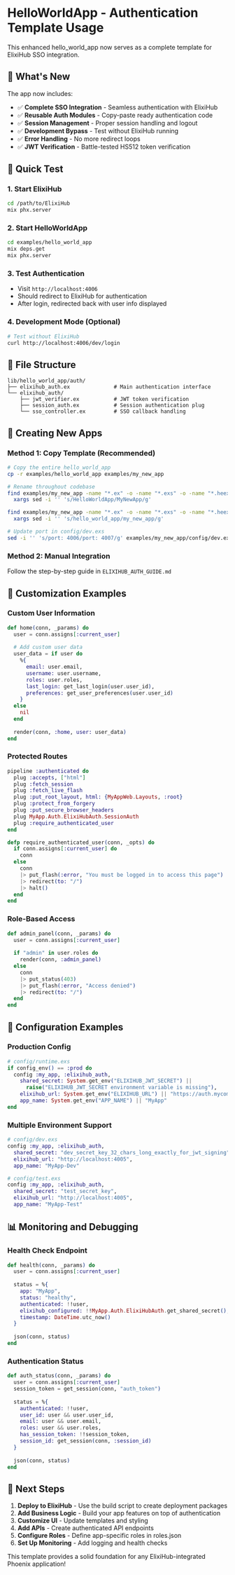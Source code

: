 # HelloWorldApp - Authentication Template Usage

This enhanced hello_world_app now serves as a complete template for ElixiHub SSO integration.

## 🎯 What's New

The app now includes:
- ✅ **Complete SSO Integration** - Seamless authentication with ElixiHub
- ✅ **Reusable Auth Modules** - Copy-paste ready authentication code
- ✅ **Session Management** - Proper session handling and logout
- ✅ **Development Bypass** - Test without ElixiHub running
- ✅ **Error Handling** - No more redirect loops
- ✅ **JWT Verification** - Battle-tested HS512 token verification

## 🚀 Quick Test

### 1. Start ElixiHub
```bash
cd /path/to/ElixiHub  
mix phx.server
```

### 2. Start HelloWorldApp
```bash
cd examples/hello_world_app
mix deps.get
mix phx.server
```

### 3. Test Authentication
- Visit `http://localhost:4006`
- Should redirect to ElixiHub for authentication
- After login, redirected back with user info displayed

### 4. Development Mode (Optional)
```bash
# Test without ElixiHub
curl http://localhost:4006/dev/login
```

## 📁 File Structure

```
lib/hello_world_app/auth/
├── elixihub_auth.ex              # Main authentication interface
└── elixihub_auth/
    ├── jwt_verifier.ex           # JWT token verification
    ├── session_auth.ex           # Session authentication plug
    └── sso_controller.ex         # SSO callback handling
```

## 🔄 Creating New Apps

### Method 1: Copy Template (Recommended)
```bash
# Copy the entire hello_world_app
cp -r examples/hello_world_app examples/my_new_app

# Rename throughout codebase
find examples/my_new_app -name "*.ex" -o -name "*.exs" -o -name "*.heex" | \
  xargs sed -i '' 's/HelloWorldApp/MyNewApp/g'

find examples/my_new_app -name "*.ex" -o -name "*.exs" -o -name "*.heex" | \
  xargs sed -i '' 's/hello_world_app/my_new_app/g'

# Update port in config/dev.exs
sed -i '' 's/port: 4006/port: 4007/g' examples/my_new_app/config/dev.exs
```

### Method 2: Manual Integration
Follow the step-by-step guide in `ELIXIHUB_AUTH_GUIDE.md`

## 🎨 Customization Examples

### Custom User Information
```elixir
def home(conn, _params) do
  user = conn.assigns[:current_user]
  
  # Add custom user data
  user_data = if user do
    %{
      email: user.email,
      username: user.username,
      roles: user.roles,
      last_login: get_last_login(user.user_id),
      preferences: get_user_preferences(user.user_id)
    }
  else
    nil
  end
  
  render(conn, :home, user: user_data)
end
```

### Protected Routes
```elixir
pipeline :authenticated do
  plug :accepts, ["html"]
  plug :fetch_session
  plug :fetch_live_flash
  plug :put_root_layout, html: {MyAppWeb.Layouts, :root}
  plug :protect_from_forgery
  plug :put_secure_browser_headers
  plug MyApp.Auth.ElixiHubAuth.SessionAuth
  plug :require_authenticated_user
end

defp require_authenticated_user(conn, _opts) do
  if conn.assigns[:current_user] do
    conn
  else
    conn
    |> put_flash(:error, "You must be logged in to access this page")
    |> redirect(to: "/")
    |> halt()
  end
end
```

### Role-Based Access
```elixir
def admin_panel(conn, _params) do
  user = conn.assigns[:current_user]
  
  if "admin" in user.roles do
    render(conn, :admin_panel)
  else
    conn
    |> put_status(403)
    |> put_flash(:error, "Access denied")
    |> redirect(to: "/")
  end
end
```

## 🔧 Configuration Examples

### Production Config
```elixir
# config/runtime.exs
if config_env() == :prod do
  config :my_app, :elixihub_auth,
    shared_secret: System.get_env("ELIXIHUB_JWT_SECRET") || 
      raise("ELIXIHUB_JWT_SECRET environment variable is missing"),
    elixihub_url: System.get_env("ELIXIHUB_URL") || "https://auth.mycompany.com",
    app_name: System.get_env("APP_NAME") || "MyApp"
end
```

### Multiple Environment Support
```elixir
# config/dev.exs
config :my_app, :elixihub_auth,
  shared_secret: "dev_secret_key_32_chars_long_exactly_for_jwt_signing",
  elixihub_url: "http://localhost:4005",
  app_name: "MyApp-Dev"

# config/test.exs  
config :my_app, :elixihub_auth,
  shared_secret: "test_secret_key",
  elixihub_url: "http://localhost:4005",
  app_name: "MyApp-Test"
```

## 📊 Monitoring and Debugging

### Health Check Endpoint
```elixir
def health(conn, _params) do
  user = conn.assigns[:current_user]
  
  status = %{
    app: "MyApp",
    status: "healthy",
    authenticated: !!user,
    elixihub_configured: !!MyApp.Auth.ElixiHubAuth.get_shared_secret(),
    timestamp: DateTime.utc_now()
  }
  
  json(conn, status)
end
```

### Authentication Status
```elixir
def auth_status(conn, _params) do
  user = conn.assigns[:current_user]
  session_token = get_session(conn, "auth_token")
  
  status = %{
    authenticated: !!user,
    user_id: user && user.user_id,
    email: user && user.email,
    roles: user && user.roles,
    has_session_token: !!session_token,
    session_id: get_session(conn, :session_id)
  }
  
  json(conn, status)
end
```

## 🎯 Next Steps

1. **Deploy to ElixiHub** - Use the build script to create deployment packages
2. **Add Business Logic** - Build your app features on top of authentication
3. **Customize UI** - Update templates and styling  
4. **Add APIs** - Create authenticated API endpoints
5. **Configure Roles** - Define app-specific roles in roles.json
6. **Set Up Monitoring** - Add logging and health checks

This template provides a solid foundation for any ElixiHub-integrated Phoenix application!